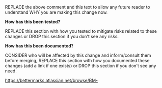 <!-- Source https://github.com/bettermarks/.github#PULL_REQUEST_TEMPLATE.md -->
REPLACE the above comment and this text to allow any future reader
to understand WHY you are making this change now.

**How has this been tested?**

REPLACE this section with how you tested to mitigate risks related to these changes
or DROP this section if you don't see any risks.

**How has this been documented?**

CONSIDER who will be affected by this change and inform/consult them before merging,
REPLACE this section with how you documented these changes (add a link if one exists)
or DROP this section if you don't see any need.

https://bettermarks.atlassian.net/browse/BM-
